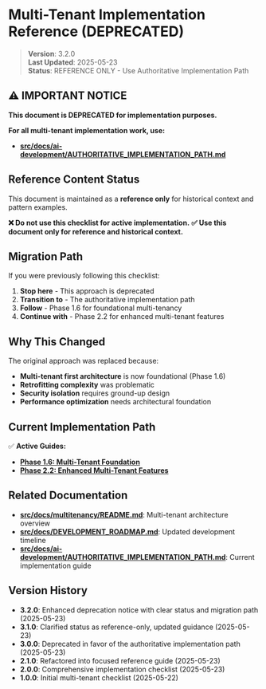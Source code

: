 
# Multi-Tenant Implementation Reference (DEPRECATED)

> **Version**: 3.2.0  
> **Last Updated**: 2025-05-23  
> **Status**: REFERENCE ONLY - Use Authoritative Implementation Path

## ⚠️ IMPORTANT NOTICE

**This document is DEPRECATED for implementation purposes.**

**For all multi-tenant implementation work, use:**
- **[src/docs/ai-development/AUTHORITATIVE_IMPLEMENTATION_PATH.md](src/docs/ai-development/AUTHORITATIVE_IMPLEMENTATION_PATH.md)**

## Reference Content Status

This document is maintained as a **reference only** for historical context and pattern examples. 

**❌ Do not use this checklist for active implementation.**
**✅ Use this document only for reference and historical context.**

## Migration Path

If you were previously following this checklist:

1. **Stop here** - This approach is deprecated
2. **Transition to** - The authoritative implementation path
3. **Follow** - Phase 1.6 for foundational multi-tenancy
4. **Continue with** - Phase 2.2 for enhanced multi-tenant features

## Why This Changed

The original approach was replaced because:
- **Multi-tenant first architecture** is now foundational (Phase 1.6)
- **Retrofitting complexity** was problematic
- **Security isolation** requires ground-up design
- **Performance optimization** needs architectural foundation

## Current Implementation Path

✅ **Active Guides:**
- **[Phase 1.6: Multi-Tenant Foundation](src/docs/implementation/phase1/MULTI_TENANT_FOUNDATION.md)**
- **[Phase 2.2: Enhanced Multi-Tenant Features](src/docs/implementation/phase2/ENHANCED_MULTI_TENANT.md)**

## Related Documentation

- **[src/docs/multitenancy/README.md](src/docs/multitenancy/README.md)**: Multi-tenant architecture overview
- **[src/docs/DEVELOPMENT_ROADMAP.md](src/docs/DEVELOPMENT_ROADMAP.md)**: Updated development timeline
- **[src/docs/ai-development/AUTHORITATIVE_IMPLEMENTATION_PATH.md](src/docs/ai-development/AUTHORITATIVE_IMPLEMENTATION_PATH.md)**: Current implementation guide

## Version History

- **3.2.0**: Enhanced deprecation notice with clear status and migration path (2025-05-23)
- **3.1.0**: Clarified status as reference-only, updated guidance (2025-05-23)
- **3.0.0**: Deprecated in favor of the authoritative implementation path (2025-05-23)
- **2.1.0**: Refactored into focused reference guide (2025-05-23)
- **2.0.0**: Comprehensive implementation checklist (2025-05-23)
- **1.0.0**: Initial multi-tenant checklist (2025-05-22)

